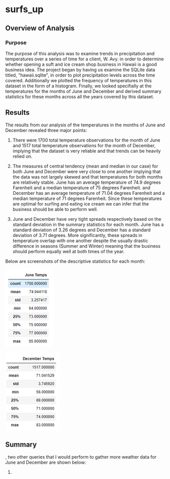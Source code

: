 # surfs_up

## Overview of Analysis

### Purpose

The purpose of this analysis was to examine trends in precipitation and temperatures over a series of time for a client, W. Avy. in order to determine whether opening a suft and ice cream shop business in Hawaii is a good business idea. The project began by having us examine the SQLite data titled, "hawaii.sqlite", in order to plot precipitation levels across the time covered. Additionally we plotted the frequency of temperatures in this dataset in the form of a histogram. Finally, we looked specifially at the temperatures for the months of June and December and derived summary statistics for these months across all the years covered by this dataset.

## Results

The results from our analysis of the temperatures in the months of June and December revealed three major points:

1. There were 1700 total temperature observations for the month of June and 1517 total temperature observations for the month of December, implying that the dataset is very reliable and that trends can be heavily relied on.

2. The measures of central tendency (mean and median in our case) for both June and December were very close to one another implying that the data was not largely skewed and that temperatures for both months are relatively stable. June has an average temperature of 74.9 degrees Farenheit and a median temperature of 75 degrees Farenheit. and December has an average temperature of 71.04 degrees Farenheit and a median temperature of 71 degrees Farenheit. Since these temperatures are optimal for surfing and eating ice cream we can infer that the business should be able to perform well.

3. June and December have very tight spreads respectively based on the standard deviation in the summary statistics for each month. June has a standard deviation of 3.26 degrees and December has a standard deviation of 3.71 degrees. More significantly, these spreads in temperature overlap with one another despite the usually drastic difference in seasons (Summer and Winter) meaning that the business should perform equally well at both times of the year.

Below are screenshots of the descriptive statistics for each month:

![June Stats](https://github.com/josem279/surfs_up/blob/master/June_stats.PNG)

![December Stats](https://github.com/josem279/surfs_up/blob/master/December_stats.PNG)

## Summary

, two other queries that I would perform to gather more weather data for June and December are shown below:

1.